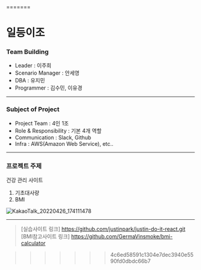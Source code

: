 
=======
# 일등이조

### Team Building
* Leader  : 이주희
* Scenario Manager : 안세영
* DBA : 유지민
* Programmer : 김수민, 이유경

***

### Subject of Project
+ Project Team : 4인 1조
+ Role & Responsibility : 기본 4개 역할
+ Communication : Slack, Github
+ Infra : AWS(Amazon Web Service), etc..

***

### 프로젝트 주제
건강 관리 사이트
1. 기초대사량
2. BMI

![KakaoTalk_20220426_174111478](https://user-images.githubusercontent.com/86606660/165448512-ab998d8a-49a5-4202-a60a-d9910bea942a.jpg)

***
> [실습사이트 링크] https://github.com/justinpark/justin-do-it-react.git 
> [BMI참고사이트 링크] https://github.com/GermaVinsmoke/bmi-calculator



>>>>>>> 4c6ed58591c1304e7dec3940e5590fd0dbdc66b7
